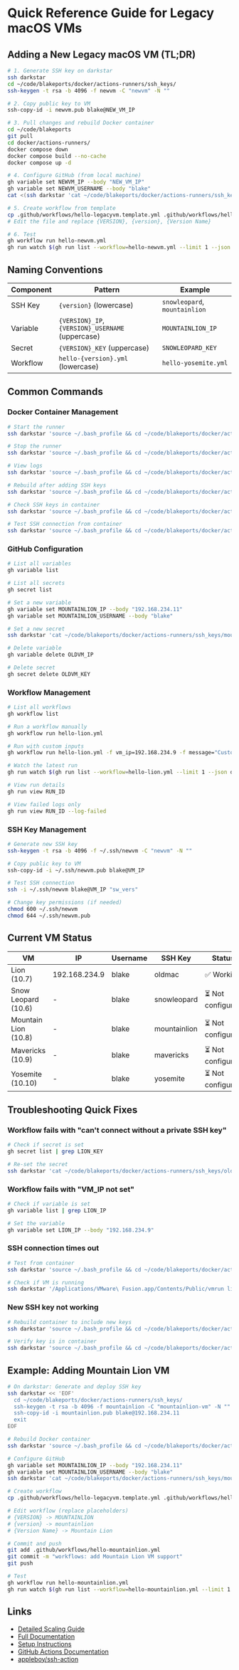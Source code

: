 # Quick Reference Guide for Legacy macOS VMs

## Adding a New Legacy macOS VM (TL;DR)

```bash
# 1. Generate SSH key on darkstar
ssh darkstar
cd ~/code/blakeports/docker/actions-runners/ssh_keys/
ssh-keygen -t rsa -b 4096 -f newvm -C "newvm" -N ""

# 2. Copy public key to VM
ssh-copy-id -i newvm.pub blake@NEW_VM_IP

# 3. Pull changes and rebuild Docker container
cd ~/code/blakeports
git pull
cd docker/actions-runners/
docker compose down
docker compose build --no-cache
docker compose up -d

# 4. Configure GitHub (from local machine)
gh variable set NEWVM_IP --body "NEW_VM_IP"
gh variable set NEWVM_USERNAME --body "blake"
cat <(ssh darkstar 'cat ~/code/blakeports/docker/actions-runners/ssh_keys/newvm') | gh secret set NEWVM_KEY

# 5. Create workflow from template
cp .github/workflows/hello-legacyvm.template.yml .github/workflows/hello-newvm.yml
# Edit the file and replace {VERSION}, {version}, {Version Name}

# 6. Test
gh workflow run hello-newvm.yml
gh run watch $(gh run list --workflow=hello-newvm.yml --limit 1 --json databaseId --jq '.[0].databaseId')
```

## Naming Conventions

| Component | Pattern | Example |
|-----------|---------|---------|
| SSH Key | `{version}` (lowercase) | `snowleopard`, `mountainlion` |
| Variable | `{VERSION}_IP`, `{VERSION}_USERNAME` (uppercase) | `MOUNTAINLION_IP` |
| Secret | `{VERSION}_KEY` (uppercase) | `SNOWLEOPARD_KEY` |
| Workflow | `hello-{version}.yml` (lowercase) | `hello-yosemite.yml` |

## Common Commands

### Docker Container Management

```bash
# Start the runner
ssh darkstar 'source ~/.bash_profile && cd ~/code/blakeports/docker/actions-runners && docker compose up -d'

# Stop the runner
ssh darkstar 'source ~/.bash_profile && cd ~/code/blakeports/docker/actions-runners && docker compose down'

# View logs
ssh darkstar 'source ~/.bash_profile && cd ~/code/blakeports/docker/actions-runners && docker compose logs -f'

# Rebuild after adding SSH keys
ssh darkstar 'source ~/.bash_profile && cd ~/code/blakeports/docker/actions-runners && docker compose down && docker compose build --no-cache && docker compose up -d'

# Check SSH keys in container
ssh darkstar 'source ~/.bash_profile && cd ~/code/blakeports/docker/actions-runners && docker compose exec github-runner ls -la /home/runner/.ssh/'

# Test SSH connection from container
ssh darkstar 'source ~/.bash_profile && cd ~/code/blakeports/docker/actions-runners && docker compose exec github-runner ssh -i /home/runner/.ssh/oldmac blake@192.168.234.9 "sw_vers"'
```

### GitHub Configuration

```bash
# List all variables
gh variable list

# List all secrets
gh secret list

# Set a new variable
gh variable set MOUNTAINLION_IP --body "192.168.234.11"
gh variable set MOUNTAINLION_USERNAME --body "blake"

# Set a new secret
ssh darkstar 'cat ~/code/blakeports/docker/actions-runners/ssh_keys/mountainlion' | gh secret set MOUNTAINLION_KEY

# Delete variable
gh variable delete OLDVM_IP

# Delete secret
gh secret delete OLDVM_KEY
```

### Workflow Management

```bash
# List all workflows
gh workflow list

# Run a workflow manually
gh workflow run hello-lion.yml

# Run with custom inputs
gh workflow run hello-lion.yml -f vm_ip=192.168.234.9 -f message="Custom message!"

# Watch the latest run
gh run watch $(gh run list --workflow=hello-lion.yml --limit 1 --json databaseId --jq '.[0].databaseId')

# View run details
gh run view RUN_ID

# View failed logs only
gh run view RUN_ID --log-failed
```

### SSH Key Management

```bash
# Generate new SSH key
ssh-keygen -t rsa -b 4096 -f ~/.ssh/newvm -C "newvm" -N ""

# Copy public key to VM
ssh-copy-id -i ~/.ssh/newvm.pub blake@VM_IP

# Test SSH connection
ssh -i ~/.ssh/newvm blake@VM_IP "sw_vers"

# Change key permissions (if needed)
chmod 600 ~/.ssh/newvm
chmod 644 ~/.ssh/newvm.pub
```

## Current VM Status

| VM | IP | Username | SSH Key | Status |
|----|----|----|---------|---------|
| Lion (10.7) | 192.168.234.9 | blake | oldmac | ✅ Working |
| Snow Leopard (10.6) | - | blake | snowleopard | ⏳ Not configured |
| Mountain Lion (10.8) | - | blake | mountainlion | ⏳ Not configured |
| Mavericks (10.9) | - | blake | mavericks | ⏳ Not configured |
| Yosemite (10.10) | - | blake | yosemite | ⏳ Not configured |

## Troubleshooting Quick Fixes

### Workflow fails with "can't connect without a private SSH key"

```bash
# Check if secret is set
gh secret list | grep LION_KEY

# Re-set the secret
ssh darkstar 'cat ~/code/blakeports/docker/actions-runners/ssh_keys/oldmac' | gh secret set LION_KEY
```

### Workflow fails with "VM_IP not set"

```bash
# Check if variable is set
gh variable list | grep LION_IP

# Set the variable
gh variable set LION_IP --body "192.168.234.9"
```

### SSH connection times out

```bash
# Test from container
ssh darkstar 'source ~/.bash_profile && cd ~/code/blakeports/docker/actions-runners && docker compose exec github-runner ssh -v -i /home/runner/.ssh/oldmac blake@192.168.234.9 "echo OK"'

# Check if VM is running
ssh darkstar '/Applications/VMware\ Fusion.app/Contents/Public/vmrun list'
```

### New SSH key not working

```bash
# Rebuild container to include new keys
ssh darkstar 'source ~/.bash_profile && cd ~/code/blakeports/docker/actions-runners && docker compose down && docker compose build --no-cache && docker compose up -d'

# Verify key is in container
ssh darkstar 'source ~/.bash_profile && cd ~/code/blakeports/docker/actions-runners && docker compose exec github-runner ls -la /home/runner/.ssh/ | grep newvm'
```

## Example: Adding Mountain Lion VM

```bash
# On darkstar: Generate and deploy SSH key
ssh darkstar << 'EOF'
  cd ~/code/blakeports/docker/actions-runners/ssh_keys/
  ssh-keygen -t rsa -b 4096 -f mountainlion -C "mountainlion-vm" -N ""
  ssh-copy-id -i mountainlion.pub blake@192.168.234.11
  exit
EOF

# Rebuild Docker container
ssh darkstar 'source ~/.bash_profile && cd ~/code/blakeports/docker/actions-runners && docker compose down && docker compose build --no-cache && docker compose up -d'

# Configure GitHub
gh variable set MOUNTAINLION_IP --body "192.168.234.11"
gh variable set MOUNTAINLION_USERNAME --body "blake"
ssh darkstar 'cat ~/code/blakeports/docker/actions-runners/ssh_keys/mountainlion' | gh secret set MOUNTAINLION_KEY

# Create workflow
cp .github/workflows/hello-legacyvm.template.yml .github/workflows/hello-mountainlion.yml

# Edit workflow (replace placeholders)
# {VERSION} -> MOUNTAINLION
# {version} -> mountainlion
# {Version Name} -> Mountain Lion

# Commit and push
git add .github/workflows/hello-mountainlion.yml
git commit -m "workflows: add Mountain Lion VM support"
git push

# Test
gh workflow run hello-mountainlion.yml
gh run watch $(gh run list --workflow=hello-mountainlion.yml --limit 1 --json databaseId --jq '.[0].databaseId')
```

## Links

- [Detailed Scaling Guide](./SCALING.md)
- [Full Documentation](./README.md)
- [Setup Instructions](./SETUP.md)
- [GitHub Actions Documentation](https://docs.github.com/en/actions)
- [appleboy/ssh-action](https://github.com/appleboy/ssh-action)

